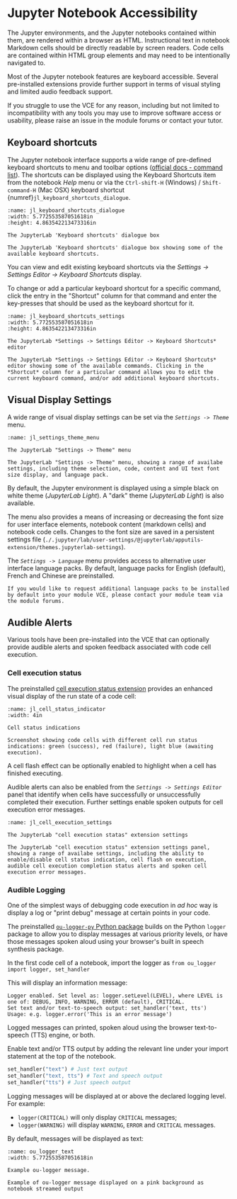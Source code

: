 # Jupyter Notebook Accessibility

The Jupyter environments, and the Jupyter notebooks contained within them, are rendered within a browser as HTML. Instructional text in notebook Markdown cells should be directly readable by screen readers. Code cells are contained within HTML group elements and may need to be intentionally navigated to.

Most of the Jupyter notebook features are keyboard accessible. Several pre-installed extensions provide further support in terms of visual styling and limited audio feedback support.

If you struggle to use the VCE for any reason, including but not limited to incompatibility with any tools you may use to improve software access or usability, please raise an issue in the module forums or contact your tutor.

## Keyboard shortcuts

The Jupyter notebook interface supports a wide range of pre-defined keyboard shortcuts to menu and toolbar options ([official docs - command list](https://jupyterlab.readthedocs.io/en/stable/user/commands_list.html)). The shortcuts can be displayed using the Keyboard Shortcuts item from the notebook *Help* menu or via the `Ctrl-shift-H` (Windows) / `Shift-command-H` (Mac OSX) keyboard shortcut {numref}`jl_keyboard_shortcuts_dialogue`.

```{figure} md_assets/media/jl_keyboard_shortcuts_dialogue.png
:name: jl_keyboard_shortcuts_dialogue
:width: 5.772553587051618in
:height: 4.863542213473316in

The JupyterLab 'Keyboard shortcuts' dialogue box

The JupyterLab 'Keyboard shortcuts' dialogue box showing some of the available keyboard shortcuts.

```

You can view and edit existing keyboard shortcuts via the *Settings -> Settings Editor -> Keyboard Shortcuts* display.

To change or add a particular keyboard shortcut for a specific command, click the entry in the "Shortcut" column for that command and enter the key-presses that should be used as the keyboard shortcut for it.

```{figure} md_assets/media/jl_keyboard_shortcuts_settings.png
:name: jl_keyboard_shortcuts_settings
:width: 5.772553587051618in
:height: 4.863542213473316in

The JupyterLab *Settings -> Settings Editor -> Keyboard Shortcuts* editor

The JupyterLab *Settings -> Settings Editor -> Keyboard Shortcuts* editor showing some of the available commands. Clicking in the *Shortcut* column for a particular command allows you to edit the current keyboard command, and/or add additional keyboard shortcuts.

```

## Visual Display Settings

A wide range of visual display settings can be set via the *`Settings -> Theme`* menu.

```{figure} md_assets/media/jl_settings_theme_menu.png
:name: jl_settings_theme_menu

The JupyterLab "Settings -> Theme" menu

The JupyterLab "Settings -> Theme" menu, showing a range of availabe settings, including theme selection, code, content and UI text font size display, and language pack.

```

By default, the Jupyter environment is displayed using a simple black on white theme (*JupyterLab Light*). A "dark" theme (*JupyterLab Light*) is also available.

The menu also provides a means of increasing or decreasing the font size for user interface elements, notebook content (markdown cells) and notebook code cells. Changes to the font size are saved in a persistent settings file (`./.jupyter/lab/user-settings/@jupyterlab/apputils-extension/themes.jupyterlab-settings`).


The *`Settings -> Language`* menu provides access to alternative user interface language packs. By default, language packs for English (default), French and Chinese are preinstalled.

```{hint}
If you would like to request additional language packs to be installed by default into your module VCE, please contact your module team via the module forums.
```

## Audible Alerts

Various tools have been pre-installed into the VCE that can optionally provide audible alerts and spoken feedback associated with code cell execution.

### Cell execution status

The preinstalled [cell execution status extension](https://github.com/innovationOUtside/jupyterlab_cell_status_extension) provides an enhanced visual display of the run state of a code cell:

```{figure} md_assets/media/cell_status_jl.png
:name: jl_cell_status_indicator
:width: 4in

Cell status indications

Screenshot showing code cells with different cell run status indications: green (success), red (failure), light blue (awaiting execution).

```

A cell flash effect can be optionally enabled to highlight when a cell has finished executing.

Audible alerts can also be enabled from the *`Settings -> Settings Editor`* panel that identify when cells have successfully or unsuccessfully completed their execution. Further settings enable spoken outputs for cell execution error messages.


```{figure} md_assets/media/jl_cell_execution_settings.png
:name: jl_cell_execution_settings

The JupyterLab "cell execution statas" extension settings

The JupyterLab "cell execution status" extension settings panel, showing a range of availabe settings, including the ability to enable/disable cell status indication, cell flash on execution, audible cell execution completion status alerts and spoken cell execution error messages.

```

### Audible Logging

One of the simplest ways of debugging code execution in *ad hoc* way is display a log or "print debug" message at certain points in your code.

The preinstalled [`ou-logger-py` Python package](https://github.com/innovationOUtside/ou-logger-py) builds on the Python `logger` package to allow you to display messages at various priority levels, or have those messages spoken aloud using your browser's built in speech synthesis package.

In the first code cell of a notebook, import the logger as `from ou_logger import logger, set_handler`

This  will display an information message:

```text
Logger enabled. Set level as: logger.setLevel(LEVEL), where LEVEL is one of: DEBUG, INFO, WARNING, ERROR (default), CRITICAL.
Set text and/or text-to-speech output: set_handler('text, tts')
Usage: e.g. logger.error('This is an error message')
```

Logged messages can printed, spoken aloud using the browser text-to-speech (TTS) engine, or both.

Enable text and/or TTS output by adding the relevant line under your import statement at the top of the notebook.

```python
set_handler("text") # Just text output
set_handler("text, tts") # Text and speech output
set_handler("tts") # Just speech output
```

Logging messages will be displayed at or above the declared logging level. For example:

- `logger(CRITICAL)` will only display `CRITICAL` messages;
- `logger(WARNING)` will display `WARNING`, `ERROR` and `CRITICAL` messages.

By default, messages will be displayed as text:

```{figure} md_assets/media/ou_logger_text.png
:name: ou_logger_text
:width: 5.772553587051618in

Example ou-logger message.

Example of ou-logger message displayed on a pink background as notebook streamed output

```
